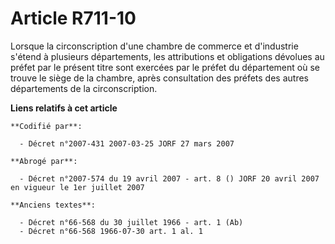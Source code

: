 # Article R711-10

Lorsque la circonscription d'une chambre de commerce et d'industrie s'étend à plusieurs départements, les attributions et
obligations dévolues au préfet par le présent titre sont exercées par le préfet du département où se trouve le siège de la
chambre, après consultation des préfets des autres départements de la circonscription.

**Liens relatifs à cet article**

	**Codifié par**:

	  - Décret n°2007-431 2007-03-25 JORF 27 mars 2007

	**Abrogé par**:

	  - Décret n°2007-574 du 19 avril 2007 - art. 8 () JORF 20 avril 2007 en vigueur le 1er juillet 2007

	**Anciens textes**:

	  - Décret n°66-568 du 30 juillet 1966 - art. 1 (Ab)
	  - Décret n°66-568 1966-07-30 art. 1 al. 1
